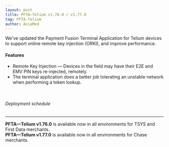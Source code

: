 ```yaml
---
layout: post
title: PFTA—Telium v1.76.0 / v1.77.0
tag: PFTA-Telium
author: AxiaMed
---
```

We've updated the Payment Fusion Terminal Application for Telium devices to support online remote key injection (ORKI), and improve performance.

#### Features
* Remote Key Injection — Devices in the field may have their E2E and EMV PIN keys re-injected, remotely.
* The terminal application does a better job tolerating an unstable network when performing a token lookup.

&nbsp;  
###### Deployment schedule
* * *
**PFTA—Telium v1.76.0** is available now in all environments for TSYS and First Data merchants.
<br>
**PFTA—Telium v1.77.0** is available now in all environments for Chase merchants.

